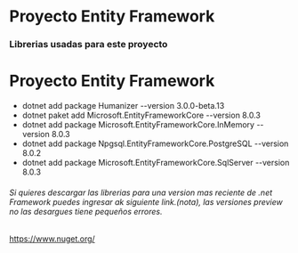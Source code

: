 
# Proyecto Entity Framework

### Librerias usadas para este proyecto
# Proyecto Entity Framework

- dotnet add package Humanizer --version 3.0.0-beta.13
- dotnet paket add Microsoft.EntityFrameworkCore --version 8.0.3
- dotnet add package Microsoft.EntityFrameworkCore.InMemory --version 8.0.3
- dotnet add package Npgsql.EntityFrameworkCore.PostgreSQL --version 8.0.2
- dotnet add package Microsoft.EntityFrameworkCore.SqlServer --version 8.0.3

###### Si quieres descargar las librerias para una version mas reciente de .net Framework puedes ingresar ak siguiente link.(nota), las versiones preview no las desargues tiene pequeños errores.
https://www.nuget.org/

